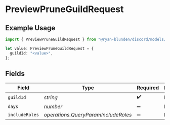 # PreviewPruneGuildRequest

## Example Usage

```typescript
import { PreviewPruneGuildRequest } from "@ryan-blunden/discord/models/operations";

let value: PreviewPruneGuildRequest = {
  guildId: "<value>",
};
```

## Fields

| Field                               | Type                                | Required                            | Description                         |
| ----------------------------------- | ----------------------------------- | ----------------------------------- | ----------------------------------- |
| `guildId`                           | *string*                            | :heavy_check_mark:                  | N/A                                 |
| `days`                              | *number*                            | :heavy_minus_sign:                  | N/A                                 |
| `includeRoles`                      | *operations.QueryParamIncludeRoles* | :heavy_minus_sign:                  | N/A                                 |